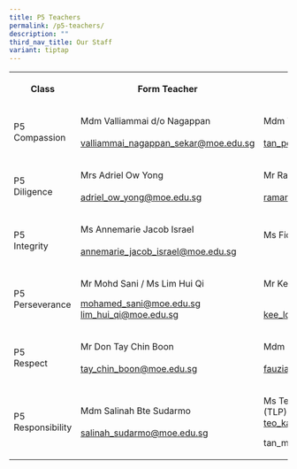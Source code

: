 ```yaml
---
title: P5 Teachers
permalink: /p5-teachers/
description: ""
third_nav_title: Our Staff
variant: tiptap
---
```

<table><tbody><tr><th rowspan="1" colspan="1"><p><strong>Class</strong></p></th><th rowspan="1" colspan="1"><p><strong>Form Teacher</strong></p></th><th rowspan="1" colspan="1"><p><strong>Co-Form Teacher</strong></p></th></tr><tr><td rowspan="1" colspan="1"><p>P5<br>Compassion</p></td><td rowspan="1" colspan="1"><p>Mdm Valliammai  d/o Nagappan<br><br><a href="mailto:valliammai_nagappan_sekar@moe.edu.sg" rel="noopener noreferrer nofollow" target="_blank">valliammai_nagappan_sekar@moe.edu.sg</a></p></td><td rowspan="1" colspan="1"><p>Mdm Tan Poh Bee<br><br><a href="mailto:tan_poh_bee@moe.edu.sg" rel="noopener noreferrer nofollow" target="_blank">tan_poh_bee@moe.edu.sg</a></p></td></tr><tr><td rowspan="1" colspan="1"><p>P5<br>Diligence</p></td><td rowspan="1" colspan="1"><p>Mrs Adriel Ow Yong <br><br><a href="mailto:adriel_ow_yong@moe.edu.sg" rel="noopener noreferrer nofollow" target="_blank">adriel_ow_yong@moe.edu.sg</a></p></td><td rowspan="1" colspan="1"><p>Mr Ramanan Ramadoss<br><br><a href="mailto:ramanan_ramadoss@moe.edu.sg" rel="noopener noreferrer nofollow" target="_blank">ramanan_ramadoss@moe.edu.sg</a></p></td></tr><tr><td rowspan="1" colspan="1"><p>P5<br>Integrity</p></td><td rowspan="1" colspan="1"><p>Ms Annemarie Jacob Israel<br><br><a href="mailto:annemarie_jacob_israel@moe.edu.sg" rel="noopener noreferrer nofollow" target="_blank">annemarie_jacob_israel@moe.edu.sg</a></p></td><td rowspan="1" colspan="1"><p>Ms Fiona Ho Kok Luei<br><br></p></td></tr><tr><td rowspan="1" colspan="1"><p>P5 Perseverance</p></td><td rowspan="1" colspan="1"><p>Mr Mohd Sani / Ms Lim Hui Qi<br></p><p><a href="mailto:mohamed_sani@moe.edu.sg" rel="noopener noreferrer nofollow" target="_blank">mohamed_sani@moe.edu.sg</a><br><a href="mailto:lim_hui_qi@moe.edu.sg" rel="noopener noreferrer nofollow" target="_blank">lim_hui_qi@moe.edu.sg</a></p></td><td rowspan="1" colspan="1"><p>Mr Kee Loi Seng<br><br></p><p><a href="mailto:kee_loi_seng@moe.edu.sg" rel="noopener noreferrer nofollow" target="_blank">kee_loi_seng@moe.edu.sg</a></p></td></tr><tr><td rowspan="1" colspan="1"><p>P5 <br>Respect</p></td><td rowspan="1" colspan="1"><p>Mr Don Tay Chin Boon<br><br><a href="mailto:tay_chin_boon@moe.edu.sg" rel="noopener noreferrer nofollow" target="_blank">tay_chin_boon@moe.edu.sg</a></p></td><td rowspan="1" colspan="1"><p>Mdm Fauziah Bte Mohd Ata<br><br><a href="mailto:fauziah_mohamed_ata@moe.edu.sg" rel="noopener noreferrer nofollow" target="_blank">fauziah_mohamed_ata@moe.edu.sg</a></p></td></tr><tr><td rowspan="1" colspan="1"><p>P5 Responsibility</p></td><td rowspan="1" colspan="1"><p>Mdm Salinah Bte Sudarmo<br><br><a href="mailto:salinah_sudarmo@moe.edu.sg" rel="noopener noreferrer nofollow" target="_blank">salinah_sudarmo@moe.edu.sg</a></p></td><td rowspan="1" colspan="1"><p>Ms Teo Kai Ling / Mdm Agnes Tan (TLP)<br><a href="mailto:teo_kai_ling@moe.edu.sg" rel="noopener noreferrer nofollow" target="_blank">teo_kai_ling@moe.edu.sg</a></p><p><a rel="noopener noreferrer nofollow" target="_blank">tan_mui_kheng_a@moe.edu.sg</a></p></td></tr></tbody></table><p></p>